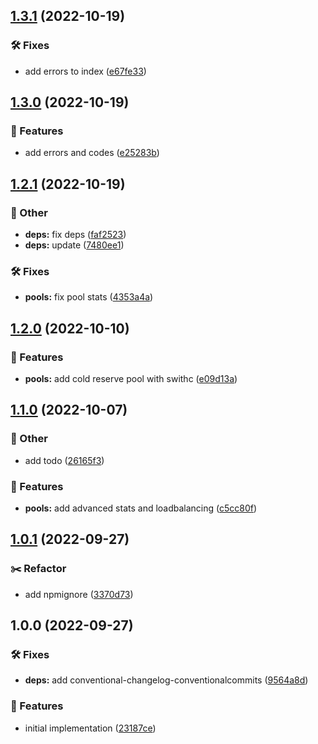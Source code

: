 ## [1.3.1](https://github.com/SkeLLLa/hyperpool/compare/v1.3.0...v1.3.1) (2022-10-19)


### 🛠 Fixes

* add errors to index ([e67fe33](https://github.com/SkeLLLa/hyperpool/commit/e67fe33eb51cbe7021958eabd7630b5cd03055c6))

## [1.3.0](https://github.com/SkeLLLa/hyperpool/compare/v1.2.1...v1.3.0) (2022-10-19)


### 🚀 Features

* add errors and codes ([e25283b](https://github.com/SkeLLLa/hyperpool/commit/e25283b024de84f91f15d7ec4e37918680e6f398))

## [1.2.1](https://github.com/SkeLLLa/hyperpool/compare/v1.2.0...v1.2.1) (2022-10-19)


### 🧾 Other

* **deps:** fix deps ([faf2523](https://github.com/SkeLLLa/hyperpool/commit/faf2523ed671c78fe226e04aa2865c61350e6e40))
* **deps:** update ([7480ee1](https://github.com/SkeLLLa/hyperpool/commit/7480ee16c0976322a40cae30a006c525b272941f))


### 🛠 Fixes

* **pools:** fix pool stats ([4353a4a](https://github.com/SkeLLLa/hyperpool/commit/4353a4ab54aba17d12afe9a0258d494da1610a88))

## [1.2.0](https://github.com/SkeLLLa/hyperpool/compare/v1.1.0...v1.2.0) (2022-10-10)


### 🚀 Features

* **pools:** add cold reserve pool with swithc ([e09d13a](https://github.com/SkeLLLa/hyperpool/commit/e09d13ab071f0b6da691006b505a431a4def1e5e))

## [1.1.0](https://github.com/SkeLLLa/hyperpool/compare/v1.0.1...v1.1.0) (2022-10-07)


### 🧾 Other

* add todo ([26165f3](https://github.com/SkeLLLa/hyperpool/commit/26165f3d63b1d4f759de11294171299e1596f41a))


### 🚀 Features

* **pools:** add advanced stats and loadbalancing ([c5cc80f](https://github.com/SkeLLLa/hyperpool/commit/c5cc80f537b28bd4470bb41e85e0dee04e3a2bf9))

## [1.0.1](https://github.com/SkeLLLa/hyperpool/compare/v1.0.0...v1.0.1) (2022-09-27)


### ✂️ Refactor

* add npmignore ([3370d73](https://github.com/SkeLLLa/hyperpool/commit/3370d738e167d8791c03f153137f3021bd6647ff))

## 1.0.0 (2022-09-27)


### 🛠 Fixes

* **deps:** add conventional-changelog-conventionalcommits ([9564a8d](https://github.com/SkeLLLa/hyperpool/commit/9564a8d66f6e8e4c05881bb2a442ccc08ed254a0))


### 🚀 Features

* initial implementation ([23187ce](https://github.com/SkeLLLa/hyperpool/commit/23187ce99623a61e2b4d0cb99762d5b6d98f4f4a))
